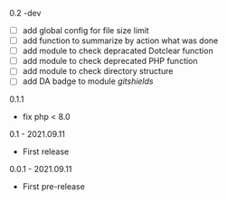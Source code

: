 0.2 -dev
- [ ] add global config for file size limit
- [ ] add function to summarize by action what was done
- [ ] add module to check depracated Dotclear function
- [ ] add module to check deprecated PHP function
- [ ] add module to check directory structure
- [ ] add DA badge to module _gitshields_

0.1.1
- fix php < 8.0

0.1 - 2021.09.11
- First release

0.0.1 - 2021.09.11
- First pre-release